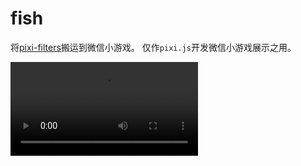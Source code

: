 # fish
将[pixi-filters](https://github.com/pixijs/pixi-filters)搬运到微信小游戏。
仅作`pixi.js`开发微信小游戏展示之用。

<video src="demo.mp4" autoplay="autoplay"/>

## 开发
```bash
# clone 项目
git clone git@github.com:JetLua/fish.git

# 安装依赖
pnpm i

# 运行
pnpm dev

# 微信开发者工具选择 dist 目录
```

## 提示
1. `dist/project.config.json`里的`appid`按需设置
